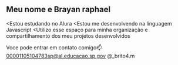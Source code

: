 ## Meu nome e Brayan raphael
<Estou estudando no Alura
<Estou me desenvolvendo na linguagem Javascript
<Utilizo esse espaço para minha organização e compartilhamento dos meu projetos desenvolvidos


Voce pode entrar em contato comigo📫
00001105104783sp@al.educacao.sp.gov
@_brito4.m


<!--
**Brito-hub/Brito-hub** is a ✨ _special_ ✨ repository because its `README.md` (this file) appears on your GitHub profile.

Here are some ideas to get you started:

- 🔭 I’m currently working on ...
- 🌱 I’m currently learning ...
- 👯 I’m looking to collaborate on ...
- 🤔 I’m looking for help with ...
- 💬 Ask me about ...
- 📫 How to reach me: ...
- 😄 Pronouns: ...
- ⚡ Fun fact: ...
-->
